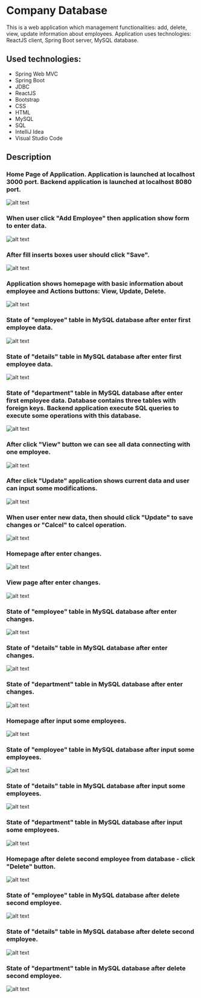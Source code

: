 # **Company Database**

This is a web application which management functionalities: add, delete, view, update information about employees. Application uses technologies: ReactJS client, Spring Boot server, MySQL database.

## Used technologies:
* Spring Web MVC
* Spring Boot
* JDBC
* ReactJS
* Bootstrap
* CSS
* HTML
* MySQL
* SQL
* IntelliJ Idea
* Visual Studio Code

## Description

### Home Page of Application. Application is launched at localhost 3000 port. Backend application is launched at localhost 8080 port.

![alt text](/.readmeimages/image1.png)

### When user click "Add Employee" then application show form to enter data.

![alt text](/.readmeimages/image2.png)

### After fill inserts boxes user should click "Save".

![alt text](/.readmeimages/image3.png)

### Application shows homepage with basic information about employee and Actions buttons: View, Update, Delete.

![alt text](/.readmeimages/image4.png)

### State of "employee" table in MySQL database after enter first employee data.

![alt text](/.readmeimages/image4a.png)

### State of "details" table in MySQL database after enter first employee data.

![alt text](/.readmeimages/image4b.png)

### State of "department" table in MySQL database after enter first employee data. Database contains three tables with foreign keys. Backend application execute SQL queries to execute some operations with this database.

![alt text](/.readmeimages/image4c.png)

### After click "View" button we can see all data connecting with one employee.

![alt text](/.readmeimages/image5.png)

### After click "Update" application shows current data and user can input some modifications.

![alt text](/.readmeimages/image6.png)

### When user enter new data, then should click "Update" to save changes or "Calcel" to calcel operation.

![alt text](/.readmeimages/image7.png)

### Homepage after enter changes.

![alt text](/.readmeimages/image8.png)

### View page after enter changes.

![alt text](/.readmeimages/image9.png)

### State of "employee" table in MySQL database after enter changes.

![alt text](/.readmeimages/image10.png)

### State of "details" table in MySQL database after enter changes.

![alt text](/.readmeimages/image11.png)

### State of "department" table in MySQL database after enter changes.

![alt text](/.readmeimages/image12.png)

### Homepage after input some employees.

![alt text](/.readmeimages/image13.png)

### State of "employee" table in MySQL database after input some employees.

![alt text](/.readmeimages/image14.png)

### State of "details" table in MySQL database after input some employees.

![alt text](/.readmeimages/image15.png)

### State of "department" table in MySQL database after input some employees.

![alt text](/.readmeimages/image16.png)

### Homepage after delete second employee from database - click "Delete" button.

![alt text](/.readmeimages/image17.png)

### State of "employee" table in MySQL database after delete second employee.

![alt text](/.readmeimages/image18.png)

### State of "details" table in MySQL database after delete second employee.

![alt text](/.readmeimages/image19.png)

### State of "department" table in MySQL database after delete second employee.

![alt text](/.readmeimages/image20.png)